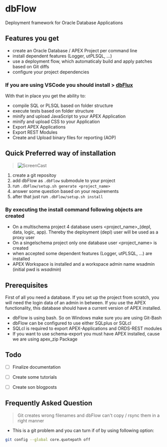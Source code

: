 # dbFlow
Deployment framework for Oracle Database Applications


## Features you get

- create an Oracle Database / APEX Project per command line
- install dependent features (Logger, utPLSQL, ...)
- use a deployment flow, which automaticaly build and apply patches based on Git diffs
- configure your project dependencies

###  If you are using VSCode you should install > [dbFlux](https://marketplace.visualstudio.com/items?itemName=MaikMichel.dbflow)
With that in place you get the ability to:
- compile SQL or PLSQL based on folder structure
- execute tests based on folder structure
- minify and upload JavaScript to your APEX Application
- minify and upload CSS to your Application
- Export APEX Applications
- Export REST Modules
- Create and Upload binary files for reporting (AOP)


## Quick Preferred way of installation


> ![ScreenCast](doc/screen-rec-generate-project.gif)


1. create a git repositoy
2. add dbFlow as `.dbFlow` submodule to your project
3. run `.dbFlow/setup.sh generate <project_name>`
4. answer some question based on your requirements
5. after that just run `.dbFlow/setup.sh install`

### By executing the install command following objects are created

- On a multischema project 4 database users <project_name>_(depl, data, logic, app). Thereby the deployment (depl) user will be used as a proxy user
- On a singelschema project only one database user <project_name> is created
- when accepted some dependent features (Logger, utPLSQL, ...) are installed
- APEX Workspace is installed and a workspace admin name wsadmin (initial pwd is *wsadmin*)


## Prerequisites

First of all you need a database. If you set up the project from scratch, you will need the login data of an admin in between. If you use the APEX functionality, this database should have a current version of APEX installed.

- dbFlow is using bash. So on Windows make sure you are using Git-Bash
- dbFlow can be configured to use either SQLplus or SQLcl
- SQLcl is required to export APEX-Applications and ORDS-REST modules
- If you want to use schema-export you must have APEX installed, cause we are using apex_zip Package

## Todo

- [ ] Finalize documentation
- [ ] Create some tutorials
- [ ] Create son blogposts


## Frequently Asked Question

> Git creates wrong filenames and dbFlow can't copy / rsync them in a right manner

- This is a git problem and you can turn if of by using following option:
```bash
git config --global core.quotepath off
```
